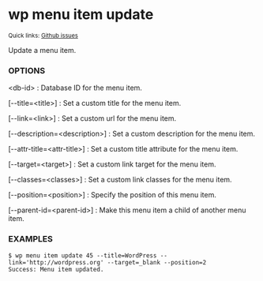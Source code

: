 # wp menu item update

<small>Quick links: <a href="https://github.com/issues?q=is%3Aopen+label%3Acommand%3Amenu-item-update+sort%3Aupdated-desc+org%3Awp-cli">Github issues</a></small>

Update a menu item.

### OPTIONS

&lt;db-id&gt;
: Database ID for the menu item.

[\--title=&lt;title&gt;]
: Set a custom title for the menu item.

[\--link=&lt;link&gt;]
: Set a custom url for the menu item.

[\--description=&lt;description&gt;]
: Set a custom description for the menu item.

[\--attr-title=&lt;attr-title&gt;]
: Set a custom title attribute for the menu item.

[\--target=&lt;target&gt;]
: Set a custom link target for the menu item.

[\--classes=&lt;classes&gt;]
: Set a custom link classes for the menu item.

[\--position=&lt;position&gt;]
: Specify the position of this menu item.

[\--parent-id=&lt;parent-id&gt;]
: Make this menu item a child of another menu item.

### EXAMPLES

    $ wp menu item update 45 --title=WordPress --link='http://wordpress.org' --target=_blank --position=2
    Success: Menu item updated.


